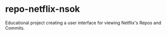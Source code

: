 # repo-netflix-nsok
Educational project creating a user interface for viewing Netflix's Repos and Commits.
